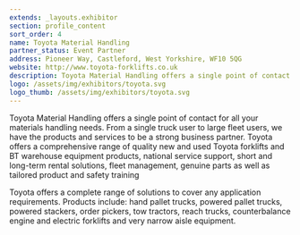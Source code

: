 ```yaml
---
extends: _layouts.exhibitor
section: profile_content
sort_order: 4
name: Toyota Material Handling
partner_status: Event Partner
address: Pioneer Way, Castleford, West Yorkshire, WF10 5QG
website: http://www.toyota-forklifts.co.uk
description: Toyota Material Handling offers a single point of contact for all your materials handling needs. 
logo: /assets/img/exhibitors/toyota.svg
logo_thumb: /assets/img/exhibitors/toyota.svg
---
```


Toyota Material Handling offers a single point of contact for all your materials handling needs. From a single truck user to large fleet users, we have the products and services to be a strong business partner. Toyota offers a comprehensive range of quality new and used Toyota forklifts and BT warehouse equipment products, national service support, short and long-term rental solutions, fleet management, genuine parts as well as tailored product and safety training

Toyota offers a complete range of solutions to cover any application requirements. Products include: hand pallet trucks, powered pallet trucks, powered stackers, order pickers, tow tractors, reach trucks, counterbalance engine and electric forklifts and very narrow aisle equipment.
